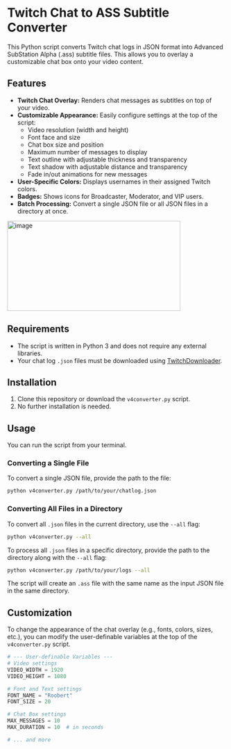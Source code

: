 # Twitch Chat to ASS Subtitle Converter

This Python script converts Twitch chat logs in JSON format into Advanced SubStation Alpha (.ass) subtitle files. This allows you to overlay a customizable chat box onto your video content.

## Features

* **Twitch Chat Overlay:** Renders chat messages as subtitles on top of your video.
* **Customizable Appearance:** Easily configure settings at the top of the script:
    * Video resolution (width and height)
    * Font face and size
    * Chat box size and position
    * Maximum number of messages to display
    * Text outline with adjustable thickness and transparency
    * Text shadow with adjustable distance and transparency
    * Fade in/out animations for new messages
* **User-Specific Colors:** Displays usernames in their assigned Twitch colors.
* **Badges:** Shows icons for Broadcaster, Moderator, and VIP users.
* **Batch Processing:** Convert a single JSON file or all JSON files in a directory at once.
<img width="399" height="207" alt="image" src="https://github.com/user-attachments/assets/3b3b1670-cd50-43da-b6dc-ff593d9de3c3" />

## Requirements

* The script is written in Python 3 and does not require any external libraries.
* Your chat log `.json` files must be downloaded using [TwitchDownloader](https://github.com/lay295/TwitchDownloader).

## Installation

1.  Clone this repository or download the `v4converter.py` script.
2.  No further installation is needed.

## Usage

You can run the script from your terminal.

### Converting a Single File

To convert a single JSON file, provide the path to the file:

```bash
python v4converter.py /path/to/your/chatlog.json
```

### Converting All Files in a Directory

To convert all `.json` files in the current directory, use the `--all` flag:

```bash
python v4converter.py --all
```

To process all `.json` files in a specific directory, provide the path to the directory along with the `--all` flag:

```bash
python v4converter.py /path/to/your/logs --all
```

The script will create an `.ass` file with the same name as the input JSON file in the same directory.

## Customization

To change the appearance of the chat overlay (e.g., fonts, colors, sizes, etc.), you can modify the user-definable variables at the top of the `v4converter.py` script.

```python
# --- User-definable Variables ---
# Video settings
VIDEO_WIDTH = 1920
VIDEO_HEIGHT = 1080

# Font and Text settings
FONT_NAME = "Roobert"
FONT_SIZE = 20

# Chat Box settings
MAX_MESSAGES = 10
MAX_DURATION = 10  # in seconds

# ... and more
```
